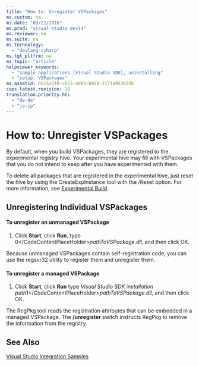 ```yaml
---
title: "How to: Unregister VSPackages"
ms.custom: na
ms.date: "09/22/2016"
ms.prod: "visual-studio-dev14"
ms.reviewer: na
ms.suite: na
ms.technology: 
  - "devlang-csharp"
ms.tgt_pltfrm: na
ms.topic: "article"
helpviewer_keywords: 
  - "sample applications [Visual Studio SDK], uninstalling"
  - "setup, VSPackages"
ms.assetid: b51522f0-c033-4d93-b928-2171a953032b
caps.latest.revision: 18
translation.priority.ht: 
  - "de-de"
  - "ja-jp"
---
```

# How to: Unregister VSPackages
By default, when you build VSPackages, they are registered to the experimental registry hive. Your experimental hive may fill with VSPackages that you do not intend to keep after you have experimented with them.  
  
 To delete all packages that are registered in the experimental hive, just reset the hive by using the CreateExpInstance tool with the /Reset option. For more information, see [Experimental Build](../vs140/the-experimental-instance.md).  
  
## Unregistering Individual VSPackages  
  
#### To unregister an unmanaged VSPackage  
  
1.  Click **Start**, click **Run**, type <CodeContentPlaceHolder>0\</CodeContentPlaceHolder>*pathToVSPackage.dll*, and then click OK.  
  
 Because unmanaged VSPackages contain self-registration code, you can use the regsvr32 utility to register them and unregister them.  
  
#### To unregister a managed VSPackage  
  
1.  Click **Start**, click **Run** type *Visual Studio SDK installation path*<CodeContentPlaceHolder>1\</CodeContentPlaceHolder>*pathToVSPackage.dll*, and then click OK.  
  
 The RegPkg tool reads the registration attributes that can be embedded in a managed VSPackage. The **/unregister** switch instructs RegPkg to remove the information from the registry.  
  
## See Also  
 [Visual Studio Integration Samples](assetId:///b5dbf078-3af2-4fed-a1ea-171e4ee73a43)